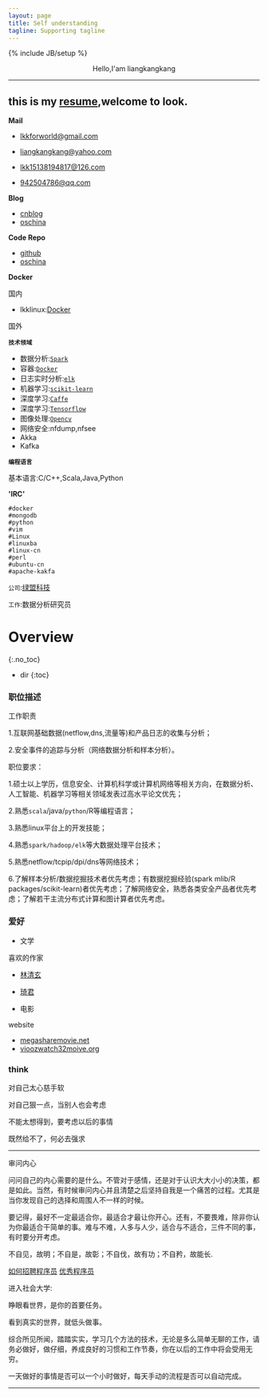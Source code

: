 ```yaml
---
layout: page
title: Self understanding
tagline: Supporting tagline
---
```

{% include JB/setup %}

<center> Hello,I'am liangkangkang</center>

---
this is my [resume](https://lkkandsyf.github.io/2016/10/15/Resume),welcome to look.
---

**Mail**

+ [lkkforworld@gmail.com](https://mail.google.com)

+ [liangkangkang@yahoo.com](https://login.yahoo.com/?.src=ym&.intl=us&.lang=en-US&.done=https%3a//mail.yahoo.com)

+ [lkk15138194817@126.com](http://mail.126.com/)

+ [942504786@qq.com](https://en.mail.qq.com/cgi-bin/loginpage)

**Blog**

+ [cnblog](http://www.cnblogs.com/lkkandsyf)
+ [oschina](https://my.oschina.net/liangkangkang)

**Code Repo**

+ [github](http://lkkandsyf.github.com)
+ [oschina](http://git.oschina.net/lkk_gczx)

**Docker**

国内

 + lkklinux:[Docker](https://dashboard.daocloud.io/)

国外


**`技术领域`**

 + 数据分析:[`Spark`](https://apache.spark.org)
 + 容器:[`Docker`](http://www.docker.com/)
 + 日志实时分析:[`elk`](https://www.elastic.co/products)
 + 机器学习:[`scikit-learn`](http://scikit-learn.org/)
 + 深度学习:[`Caffe`](http://caffe.berkeleyvision.org/)
 + 深度学习:[`Tensorflow`](https://www.tensorflow.org/)
 + 图像处理:[`Opencv`](http://opencv.org)
 + 网络安全:nfdump,nfsee
 + Akka
 + Kafka


**`编程语言`**

基本语言:C/C++,Scala,Java,Python


**'IRC'**

```
#docker
#mongodb
#python
#vim
#Linux
#linuxba
#linux-cn
#perl
#ubuntu-cn
#apache-kakfa
```


`公司`:[绿盟科技](https://nsfocusglobal.com/)

`工作`:数据分析研究员

# Overview
{:.no_toc}

* dir
{:toc}

### 职位描述

工作职责

1.互联网基础数据(netflow,dns,流量等)和产品日志的收集与分析；

2.安全事件的追踪与分析（网络数据分析和样本分析）。

职位要求：

1.硕士以上学历，信息安全、计算机科学或计算机网络等相关方向，在数据分析、人工智能、机器学习等相关领域发表过高水平论文优先；

2.熟悉`scala`/java/`python`/R等编程语言；

3.熟悉linux平台上的开发技能；

4.熟悉`spark/hadoop/elk`等大数据处理平台技术；

5.熟悉netflow/tcpip/dpi/dns等网络技术；

6.了解样本分析/数据挖掘技术者优先考虑；有数据挖掘经验(spark mlib/R packages/scikit-learn)者优先考虑；了解网络安全，熟悉各类安全产品者优先考虑；了解若干主流分布式计算和图计算者优先考虑。

### 爱好
 + 文学

喜欢的作家

 + [林清玄](http://www.xiexingcun.com/linqingxuan/)

 + [琦君](http://www.yooread.com/8/3341/)

 + 电影

website

 + [megasharemovie.net](http://megasharemovie.net/movie)
 + [vioozwatch32moive.org](http://vioozwatch32moive.org)

### think

对自己太心慈手软

对自己狠一点，当别人也会考虑

不能太想得到，要考虑以后的事情

既然给不了，何必去强求

---
审问内心

问问自己的内心需要的是什么。不管对于感情，还是对于认识大大小小的决策，都是如此。当然，有时候审问内心并且清楚之后坚持自我是一个痛苦的过程。尤其是当你发现自己的选择和周围人不一样的时候。

要记得，最好不一定最适合你，最适合才最让你开心。还有，不要畏难，除非你认为你最适合干简单的事。难与不难，人多与人少，适合与不适合，三件不同的事，有时要分开考虑。

不自见，故明；不自是，故彰；不自伐，故有功；不自矜，故能长.

[如何招聘程序员](http://blog.csdn.net/haoel/article/details/6338025)
[优秀程序员](http://blog.csdn.net/haoel/article/details/4013883)

进入社会大学:

睁眼看世界，是你的首要任务。

看到真实的世界，就低头做事。

综合所见所闻，踏踏实实，学习几个方法的技术，无论是多么简单无聊的工作，请务必做好，做仔细，养成良好的习惯和工作节奏，你在以后的工作中将会受用无穷。

一天做好的事情是否可以一个小时做好，每天手动的流程是否可以自动完成。

---
